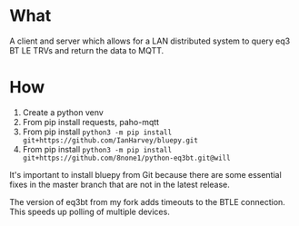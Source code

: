 # What

A client and server which allows for a LAN distributed system to query eq3 BT LE TRVs and return the data to MQTT.

# How

1. Create a python venv
1. From pip install requests, paho-mqtt
1. From pip install `python3 -m pip install git+https://github.com/IanHarvey/bluepy.git`
1. From pip install `python3 -m pip install git+https://github.com/8none1/python-eq3bt.git@will`

It's important to install bluepy from Git because there are some essential fixes in the master branch that are not in the latest release.

The version of eq3bt from my fork adds timeouts to the BTLE connection.  This speeds up polling of multiple devices.


